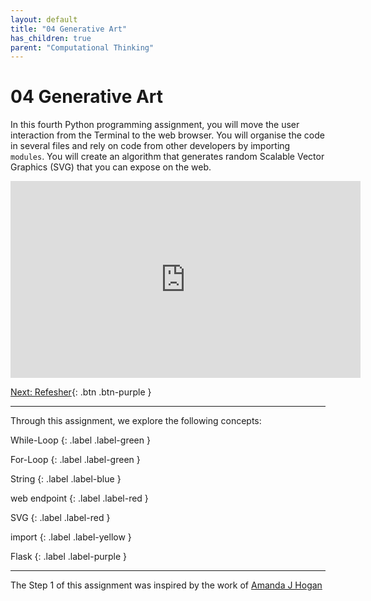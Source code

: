 ```yaml
---
layout: default
title: "04 Generative Art"
has_children: true
parent: "Computational Thinking"
---
```


# 04 Generative Art

In this fourth Python programming assignment, you will move the user interaction from the Terminal to the web browser. You will organise the code in several files and rely on code from other developers by importing `modules`. You will create an algorithm that generates random Scalable Vector Graphics (SVG) that you can expose on the web. 

<iframe width="560" height="315" src="https://www.youtube-nocookie.com/embed/f4cK9KKObQA" frameborder="0" allow="accelerometer; autoplay; clipboard-write; encrypted-media; gyroscope; picture-in-picture" allowfullscreen></iframe>

[Next: Refesher]({{site.baseurl}}/computational-thinking/04-generative-art/refresher){: .btn .btn-purple }

---

Through this assignment, we explore the following concepts:

While-Loop
{: .label .label-green }

For-Loop
{: .label .label-green }

String
{: .label .label-blue }

web endpoint
{: .label .label-red }

SVG
{: .label .label-red }

import
{: .label .label-yellow }

Flask
{: .label .label-purple }

---

The Step 1 of this assignment was inspired by the work of [Amanda J Hogan](https://2019.pycon-au.org/talks/pretty-vector-graphics--playing-with-svg-in-python)


